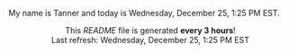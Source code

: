 My name is Tanner and today is Wednesday, December 25, 1:25 PM EST.

<p align="center">This <i>README</i> file is generated <b>every 3 hours</b>!</br>Last refresh: Wednesday, December 25, 1:25 PM EST<br /></p>
